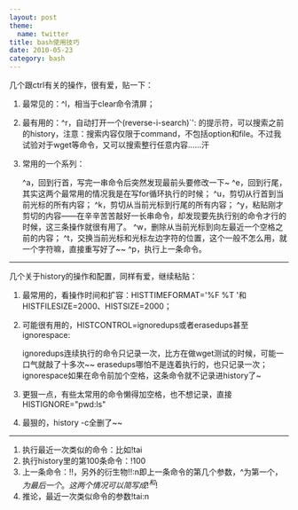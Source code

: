 ```yaml
---
layout: post
theme:
  name: twitter
title: bash使用技巧
date: 2010-05-23
category: bash
---
```


几个跟ctrl有关的操作，很有爱，贴一下：

1. 最常见的：^l，相当于clear命令清屏；
2. 最有用的：^r，自动打开一个(reverse-i-search)`': 的提示符，可以搜索之前的history，注意：搜索内容仅限于command，不包括option和file。不过我试验对于wget等命令，又可以搜索整行任意内容……汗
3. 常用的一个系列：

    ^a，回到行首，写完一串命令后突然发现最前头要修改一下~
    ^e，回到行尾，其实这两个最常用的情况我是在写for循环执行的时候；
    ^u，剪切从行首到当前光标的所有内容；
    ^k，剪切从当前光标到行尾的所有内容；
    ^y，粘贴刚才剪切的内容——在辛辛苦苦敲好一长串命令，却发现要先执行别的命令才行的时候，这三条操作就很有用了。
    ^w，删除从当前光标到向左最近一个空格之前的内容；
    ^t，交换当前光标和光标左边字符的位置，这个一般不怎么用，就一个字符嘛，直接重写好了~~
    ^p，执行上一条命令。

<hr />

几个关于history的操作和配置，同样有爱，继续粘贴：
1. 最常用的，看操作时间和扩容：HISTTIMEFORMAT='%F %T '和HISTFILESIZE=2000、HISTSIZE=2000；
2. 可能很有用的，HISTCONTROL=ignoredups或者erasedups甚至ignorespace:

    ignoredups连续执行的命令只记录一次，比方在做wget测试的时候，可能一口气就敲了十多次~~
    erasedups哪怕不是连着执行的，也只记录一次；
    ignorespace如果在命令前加个空格，这条命令就不记录进history了~

3. 更狠一点，有些太常用的命令懒得加空格，也不想记录，直接HISTIGNORE="pwd:ls"
4. 最狠的，history -c全删了~~
<hr />

1. 执行最近一次类似的命令：比如!tai
2. 执行history里的第100条命令：!100
3. 上一条命令：!!，另外的衍生物!!:n即上一条命令的第几个参数，^为第一个，$为最后一个。这两个情况可以简写成!^和!$
4. 推论，最近一次类似命令的参数!tai:n

